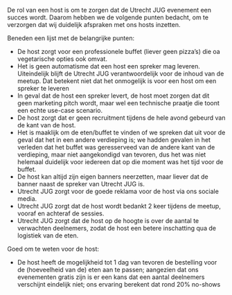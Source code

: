 De rol van een host is om te zorgen dat de Utrecht JUG evenement een succes wordt. Daarom hebben we de volgende punten bedacht, om te verzorgen dat wij duidelijk afspraken met ons hosts inzetten.

Beneden een lijst met de belangrijke punten:

* De host zorgt voor een professionele buffet (liever geen pizza’s) die oa vegetarische opties ook omvat.
* Het is geen automatisme dat een host een spreker mag leveren. Uiteindelijk blijft de Utrecht JUG verantwoordelijk voor de inhoud van de meetup. Dat betekent niet dat het onmogelijk is voor een host om een spreker te leveren
* In geval dat de host een spreker levert, de host moet zorgen dat dit geen marketing pitch wordt, maar wel een technische praatje die toont een echte use-case scenario.
* De host zorgt dat er geen recruitment tijdens de hele avond gebeurd van de kant van de host. 
* Het is maaklijk om de eten/buffet te vinden of we spreken dat uit voor de geval dat het in een andere verdieping is; we hadden gevalen in het verleden dat het buffet was geresserveed van de andere kant van de verdieping, maar niet aangekondigd van tevoren, dus het was niet helemaal duidelijk voor iedereen dat op die moment was het tijd voor de buffet.
* De host kan altijd zijn eigen banners neerzetten, maar liever dat de banner naast de spreker van Utrecht JUG is.
* Utrecht JUG zorgt voor de goede reklama voor de host via ons sociale media.
* Utrecht JUG zorgt dat de host wordt bedankt 2 keer tijdens de meetup, vooraf en achteraf de sessies.
* Utrecht JUG zorgt dat de host op de hoogte is over de aantal te verwachten deelnemers, zodat de host een betere inschatting qua de logistiek van de eten.

Goed om te weten voor de host:
* De host heeft de mogelijkheid tot 1 dag van tevoren de bestelling voor de (hoeveelheid van de) eten aan te passen; aangezien dat ons evenementen gratis zijn is er een kans dat een aantal deelnemers verschijnt eindelijk niet; ons ervaring berekent dat rond 20% no-shows

